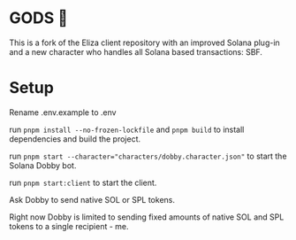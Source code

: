 # GODS 🤖

This is a fork of the Eliza client repository with an improved Solana plug-in and a new character who handles all Solana based transactions: SBF.

# Setup

Rename .env.example to .env

run `pnpm install --no-frozen-lockfile` and `pnpm build` to install dependencies and build the project.

run `pnpm start --character="characters/dobby.character.json"` to start the Solana Dobby bot.

run `pnpm start:client` to start the client.

Ask Dobby to send native SOL or SPL tokens.

Right now Dobby is limited to sending fixed amounts of native SOL and SPL tokens to a single recipient - me.